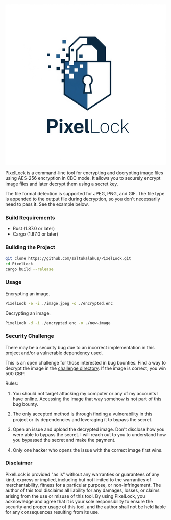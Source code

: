 ![PixelLock](https://github.com/saltukalakus/PixelLock/blob/main/PixelLock.jpeg)

PixelLock is a command-line tool for encrypting and decrypting image files using AES-256 encryption in CBC mode. It allows you to securely encrypt image files and later decrypt them using a secret key.

The file format detection is supported for JPEG, PNG, and GIF. The file type is appended to the output file during decryption, so you don't necessarily need to pass it. See the example below.

### Build Requirements
- Rust (1.87.0 or later)
- Cargo (1.87.0 or later)

### Building the Project

   ```bash
   git clone https://github.com/saltukalakus/PixelLock.git
   cd PixelLock
   cargo build --release
   ```

### Usage

Encrypting an image.

```bash
PixelLock -e -i ./image.jpeg -o ./encrypted.enc
```

Decrypting an image.

```bash
PixelLock -d -i ./encrypted.enc -o ./new-image
```

### Security Challenge

There may be a security bug due to an incorrect implementation in this project and/or a vulnerable dependency used.

This is an open challenge for those interested in bug bounties. Find a way to decrypt the image in the [challenge directory](https://github.com/saltukalakus/PixelLock/blob/main/challange). If the image is correct, you win 500 GBP!

Rules:

1. You should not target attacking my computer or any of my accounts I have online. Accessing the image that way somehow is not part of this bug bounty.

2. The only accepted method is through finding a vulnerability in this project or its dependencies and leveraging it to bypass the secret.

3. Open an issue and upload the decrypted image. Don't disclose how you were able to bypass the secret. I will reach out to you to understand how you bypassed the secret and make the payment.

4. Only one hacker who opens the issue with the correct image first wins.

### Disclaimer

PixelLock is provided "as is" without any warranties or guarantees of any kind, express or implied, including but not limited to the warranties of merchantability, fitness for a particular purpose, or non-infringement. The author of this tool disclaims all liability for any damages, losses, or claims arising from the use or misuse of this tool. By using PixelLock, you acknowledge and agree that it is your sole responsibility to ensure the security and proper usage of this tool, and the author shall not be held liable for any consequences resulting from its use.
